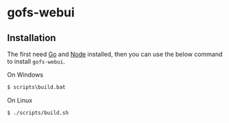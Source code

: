 # gofs-webui

## Installation

The first need [Go](https://go.dev/doc/install) and [Node](https://nodejs.org/en/download) installed, then you can use
the below command to install `gofs-webui`.

On Windows

```bat
$ scripts\build.bat
```

On Linux

```bash
$ ./scripts/build.sh
```